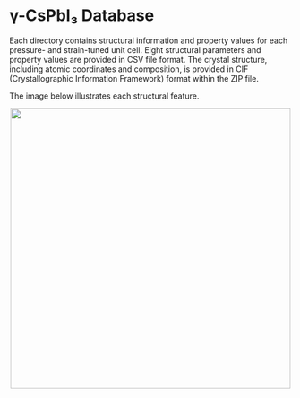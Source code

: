# γ-CsPbI₃ Database

Each directory contains structural information and property values for each pressure- and strain-tuned unit cell. Eight structural parameters and property values are provided in CSV file format. The crystal structure, including atomic coordinates and composition, is provided in CIF (Crystallographic Information Framework) format within the ZIP file. 

The image below illustrates each structural feature.


<p align="center">
<img src="https://github.com/mhan8/Metastable_ML/assets/118029423/a6ed56c3-86c0-41b3-96a2-44fa37c73996" height="500">
</p>
